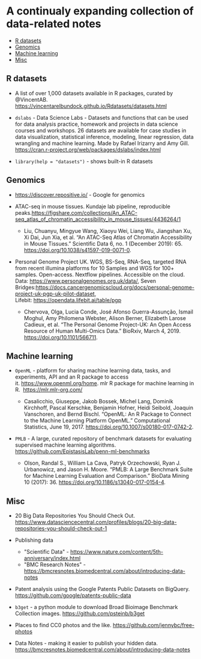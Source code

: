 # A continualy expanding collection of data-related notes

* [R datasets](#r-datasets)
* [Genomics](#genomics)
* [Machine learning](#machine-learning)
* [Misc](#misc)

## R datasets

- A list of over 1,000 datasets available in R packages, curated by @VincentAB. https://vincentarelbundock.github.io/Rdatasets/datasets.html

- `dslabs` - Data Science Labs - Datasets and functions that can be used for data analysis practice, homework and projects in data science courses and workshops. 26 datasets are available for case studies in data visualization, statistical inference, modeling, linear regression, data wrangling and machine learning. Made by Rafael Irizarry and Amy Gill. https://cran.r-project.org/web/packages/dslabs/index.html

- `library(help = "datasets")` - shows built-in R datasets

## Genomics

- https://discover.repositive.io/ - Google for genomics

- ATAC-seq in mouse tissues. Kundaje lab pipeline, reproducible peaks.https://figshare.com/collections/An_ATAC-seq_atlas_of_chromatin_accessibility_in_mouse_tissues/4436264/1
    - Liu, Chuanyu, Mingyue Wang, Xiaoyu Wei, Liang Wu, Jiangshan Xu, Xi Dai, Jun Xia, et al. “An ATAC-Seq Atlas of Chromatin Accessibility in Mouse Tissues.” Scientific Data 6, no. 1 (December 2019): 65. https://doi.org/10.1038/s41597-019-0071-0.

- Personal Genome Project UK. WGS, BS-Seq, RNA-Seq, targeted RNA from recent illumina platforms for 10 Samples and WGS for 100+ samples. Open-access. Nextflow pipelines. Accessible on the cloud. Data: https://www.personalgenomes.org.uk/data/, Seven Bridges:https://docs.cancergenomicscloud.org/docs/personal-genome-project-uk-pgp-uk-pilot-dataset, Lifebit: https://opendata.lifebit.ai/table/pgp
    - Chervova, Olga, Lucia Conde, José Afonso Guerra-Assunção, Ismail Moghul, Amy Philomena Webster, Alison Berner, Elizabeth Larose Cadieux, et al. “The Personal Genome Project-UK: An Open Access Resource of Human Multi-Omics Data.” BioRxiv, March 4, 2019. https://doi.org/10.1101/566711.


## Machine learning

- `OpenML` - platform for sharing machine learning data, tasks, and experiments, API and an R package to access it. https://www.openml.org/home. mlr R package for machine learning in R.  https://mlr.mlr-org.com/
    - Casalicchio, Giuseppe, Jakob Bossek, Michel Lang, Dominik Kirchhoff, Pascal Kerschke, Benjamin Hofner, Heidi Seibold, Joaquin Vanschoren, and Bernd Bischl. “OpenML: An R Package to Connect to the Machine Learning Platform OpenML.” Computational Statistics, June 19, 2017. https://doi.org/10.1007/s00180-017-0742-2.

- `PMLB` - A large, curated repository of benchmark datasets for evaluating supervised machine learning algorithms. https://github.com/EpistasisLab/penn-ml-benchmarks
   - Olson, Randal S., William La Cava, Patryk Orzechowski, Ryan J. Urbanowicz, and Jason H. Moore. “PMLB: A Large Benchmark Suite for Machine Learning Evaluation and Comparison.” BioData Mining 10 (2017): 36. https://doi.org/10.1186/s13040-017-0154-4.


## Misc

- 20 Big Data Repositories You Should Check Out. https://www.datasciencecentral.com/profiles/blogs/20-big-data-repositories-you-should-check-out-1

- Publishing data
    - "Scientific Data" - https://www.nature.com/content/5th-anniversary/index.html
    - "BMC Research Notes" - https://bmcresnotes.biomedcentral.com/about/introducing-data-notes

- Patent analysis using the Google Patents Public Datasets on BigQuery. https://github.com/google/patents-public-data

- `b3get` - a python module to download Broad Bioimage Benchmark Collection images. https://github.com/psteinb/b3get

- Places to find CC0 photos and the like. https://github.com/jennybc/free-photos

- Data Notes - making it easier to publish your hidden data. https://bmcresnotes.biomedcentral.com/about/introducing-data-notes


